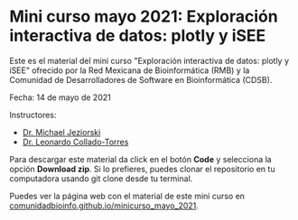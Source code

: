 # Mini curso mayo 2021: Exploración interactiva de datos: plotly y iSEE

Este es el material del mini curso "Exploración interactiva de datos: plotly y iSEE" ofrecido por la Red Mexicana de Bioinformática (RMB) y la Comunidad de Desarrolladores de Software en Bioinformática (CDSB).

Fecha: 14 de mayo de 2021

Instructores:

* [Dr. Michael Jeziorski](https://twitter.com/kirbykyle1)
* [Dr. Leonardo Collado-Torres](http://lcolladotor.github.io/es)

Para descargar este material da click en el botón **Code** y selecciona la opción **Download zip**. Si lo prefieres, puedes clonar el repositorio en tu computadora usando git clone desde tu terminal.

Puedes ver la página web con el material de este mini curso en [comunidadbioinfo.github.io/minicurso_mayo_2021](https://comunidadbioinfo.github.io/minicurso_mayo_2021/).
